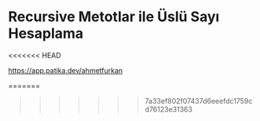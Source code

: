 # Recursive Metotlar ile Üslü Sayı Hesaplama
<<<<<<< HEAD

https://app.patika.dev/ahmetfurkan

=======
>>>>>>> 7a33ef802f07437d6eeefdc1759cd76123e31363
